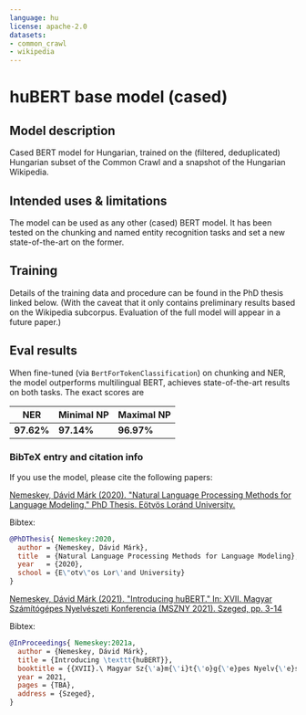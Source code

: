 ```yaml
---
language: hu
license: apache-2.0
datasets:
- common_crawl
- wikipedia
---
```


# huBERT base model (cased)

## Model description

Cased BERT model for Hungarian, trained on the (filtered, deduplicated) Hungarian subset of the Common Crawl and a snapshot of the Hungarian Wikipedia.

## Intended uses & limitations

The model can be used as any other (cased) BERT model. It has been tested on the chunking and
named entity recognition tasks and set a new state-of-the-art on the former.

## Training

Details of the training data and procedure can be found in the PhD thesis linked below. (With the caveat that it only contains preliminary results
based on the Wikipedia subcorpus. Evaluation of the full model will appear in a future paper.)

## Eval results

When fine-tuned (via `BertForTokenClassification`) on chunking and NER, the model outperforms multilingual BERT, achieves state-of-the-art results on
both tasks. The exact scores are

| NER | Minimal NP | Maximal NP |
|-----|------------|------------|
| **97.62%** | **97.14%** | **96.97%** |

### BibTeX entry and citation info

If you use the model, please cite the following papers:

[Nemeskey, Dávid Márk (2020). "Natural Language Processing Methods for Language Modeling." PhD Thesis. Eötvös Loránd University.](https://hlt.bme.hu/en/publ/nemeskey_2020)

Bibtex:
```bibtex
@PhDThesis{ Nemeskey:2020,
  author = {Nemeskey, Dávid Márk},
  title  = {Natural Language Processing Methods for Language Modeling},
  year   = {2020},
  school = {E\"otv\"os Lor\'and University}
}
```

[Nemeskey, Dávid Márk (2021). "Introducing huBERT." In: XVII. Magyar Számítógépes Nyelvészeti Konferencia (MSZNY 2021). Szeged, pp. 3-14](https://hlt.bme.hu/en/publ/hubert_2021)

Bibtex:
```bibtex
@InProceedings{ Nemeskey:2021a,
  author = {Nemeskey, Dávid Márk},
  title = {Introducing \texttt{huBERT}},
  booktitle = {{XVII}.\ Magyar Sz{\'a}m{\'i}t{\'o}g{\'e}pes Nyelv{\'e}szeti Konferencia ({MSZNY}2021)},
  year = 2021,
  pages = {TBA},
  address = {Szeged},
}
```
